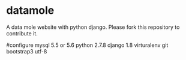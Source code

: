 # datamole
A data mole website with python django.
Please fork this repository to contribute it.


#configure
mysql 5.5 or 5.6
python 2.7.8
django 1.8
virturalenv
git 
bootstrap3
utf-8
